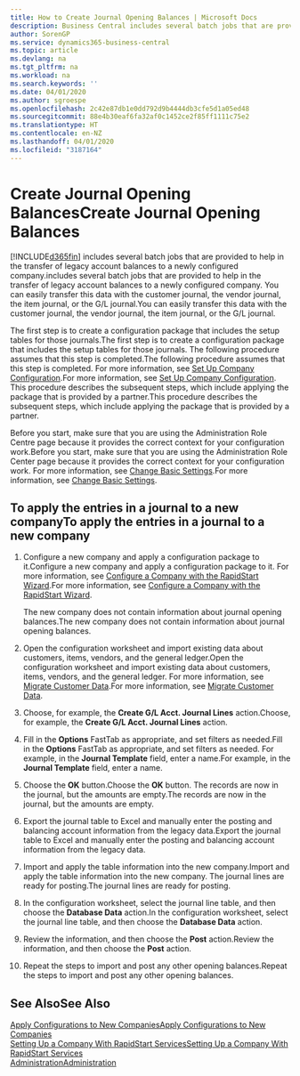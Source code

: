 ```yaml
---
title: How to Create Journal Opening Balances | Microsoft Docs
description: Business Central includes several batch jobs that are provided to help in the transfer of legacy account balances to a newly configured company. You can easily transfer this data with journals postings.
author: SorenGP
ms.service: dynamics365-business-central
ms.topic: article
ms.devlang: na
ms.tgt_pltfrm: na
ms.workload: na
ms.search.keywords: ''
ms.date: 04/01/2020
ms.author: sgroespe
ms.openlocfilehash: 2c42e87db1e0dd792d9b4444db3cfe5d1a05ed48
ms.sourcegitcommit: 88e4b30eaf6fa32af0c1452ce2f85ff1111c75e2
ms.translationtype: HT
ms.contentlocale: en-NZ
ms.lasthandoff: 04/01/2020
ms.locfileid: "3187164"
---
```

# <a name="create-journal-opening-balances"></a><span data-ttu-id="51f7d-104">Create Journal Opening Balances</span><span class="sxs-lookup"><span data-stu-id="51f7d-104">Create Journal Opening Balances</span></span>
[!INCLUDE[d365fin](includes/d365fin_md.md)] <span data-ttu-id="51f7d-105">includes several batch jobs that are provided to help in the transfer of legacy account balances to a newly configured company.</span><span class="sxs-lookup"><span data-stu-id="51f7d-105">includes several batch jobs that are provided to help in the transfer of legacy account balances to a newly configured company.</span></span> <span data-ttu-id="51f7d-106">You can easily transfer this data with the customer journal, the vendor journal, the item journal, or the G/L journal.</span><span class="sxs-lookup"><span data-stu-id="51f7d-106">You can easily transfer this data with the customer journal, the vendor journal, the item journal, or the G/L journal.</span></span>

<span data-ttu-id="51f7d-107">The first step is to create a configuration package that includes the setup tables for those journals.</span><span class="sxs-lookup"><span data-stu-id="51f7d-107">The first step is to create a configuration package that includes the setup tables for those journals.</span></span> <span data-ttu-id="51f7d-108">The following procedure assumes that this step is completed.</span><span class="sxs-lookup"><span data-stu-id="51f7d-108">The following procedure assumes that this step is completed.</span></span> <span data-ttu-id="51f7d-109">For more information, see [Set Up Company Configuration](admin-set-up-company-configuration.md).</span><span class="sxs-lookup"><span data-stu-id="51f7d-109">For more information, see [Set Up Company Configuration](admin-set-up-company-configuration.md).</span></span> <span data-ttu-id="51f7d-110">This procedure describes the subsequent steps, which include applying the package that is provided by a partner.</span><span class="sxs-lookup"><span data-stu-id="51f7d-110">This procedure describes the subsequent steps, which include applying the package that is provided by a partner.</span></span>  

<span data-ttu-id="51f7d-111">Before you start, make sure that you are using the Administration Role Centre page because it provides the correct context for your configuration work.</span><span class="sxs-lookup"><span data-stu-id="51f7d-111">Before you start, make sure that you are using the Administration Role Center page because it provides the correct context for your configuration work.</span></span> <span data-ttu-id="51f7d-112">For more information, see [Change Basic Settings](ui-change-basic-settings.md).</span><span class="sxs-lookup"><span data-stu-id="51f7d-112">For more information, see [Change Basic Settings](ui-change-basic-settings.md).</span></span>

## <a name="to-apply-the-entries-in-a-journal-to-a-new-company"></a><span data-ttu-id="51f7d-113">To apply the entries in a journal to a new company</span><span class="sxs-lookup"><span data-stu-id="51f7d-113">To apply the entries in a journal to a new company</span></span>  
1. <span data-ttu-id="51f7d-114">Configure a new company and apply a configuration package to it.</span><span class="sxs-lookup"><span data-stu-id="51f7d-114">Configure a new company and apply a configuration package to it.</span></span> <span data-ttu-id="51f7d-115">For more information, see [Configure a Company with the RapidStart Wizard](admin-how-to-configure-a-company-with-the-rapidstart-wizard.md).</span><span class="sxs-lookup"><span data-stu-id="51f7d-115">For more information, see [Configure a Company with the RapidStart Wizard](admin-how-to-configure-a-company-with-the-rapidstart-wizard.md).</span></span>  

    <span data-ttu-id="51f7d-116">The new company does not contain information about journal opening balances.</span><span class="sxs-lookup"><span data-stu-id="51f7d-116">The new company does not contain information about journal opening balances.</span></span>  

2. <span data-ttu-id="51f7d-117">Open the configuration worksheet and import existing data about customers, items, vendors, and the general ledger.</span><span class="sxs-lookup"><span data-stu-id="51f7d-117">Open the configuration worksheet and import existing data about customers, items, vendors, and the general ledger.</span></span> <span data-ttu-id="51f7d-118">For more information, see [Migrate Customer Data](admin-migrate-customer-data.md).</span><span class="sxs-lookup"><span data-stu-id="51f7d-118">For more information, see [Migrate Customer Data](admin-migrate-customer-data.md).</span></span>  
3. <span data-ttu-id="51f7d-119">Choose, for example, the **Create G/L Acct. Journal Lines** action.</span><span class="sxs-lookup"><span data-stu-id="51f7d-119">Choose, for example, the **Create G/L Acct. Journal Lines** action.</span></span>  
4. <span data-ttu-id="51f7d-120">Fill in the **Options** FastTab as appropriate, and set filters as needed.</span><span class="sxs-lookup"><span data-stu-id="51f7d-120">Fill in the **Options** FastTab as appropriate, and set filters as needed.</span></span> <span data-ttu-id="51f7d-121">For example, in the **Journal Template** field, enter a name.</span><span class="sxs-lookup"><span data-stu-id="51f7d-121">For example, in the **Journal Template** field, enter a name.</span></span>  
5. <span data-ttu-id="51f7d-122">Choose the **OK** button.</span><span class="sxs-lookup"><span data-stu-id="51f7d-122">Choose the **OK** button.</span></span> <span data-ttu-id="51f7d-123">The records are now in the journal, but the amounts are empty.</span><span class="sxs-lookup"><span data-stu-id="51f7d-123">The records are now in the journal, but the amounts are empty.</span></span>  
6. <span data-ttu-id="51f7d-124">Export the journal table to Excel and manually enter the posting and balancing account information from the legacy data.</span><span class="sxs-lookup"><span data-stu-id="51f7d-124">Export the journal table to Excel and manually enter the posting and balancing account information from the legacy data.</span></span>
7. <span data-ttu-id="51f7d-125">Import and apply the table information into the new company.</span><span class="sxs-lookup"><span data-stu-id="51f7d-125">Import and apply the table information into the new company.</span></span> <span data-ttu-id="51f7d-126">The journal lines are ready for posting.</span><span class="sxs-lookup"><span data-stu-id="51f7d-126">The journal lines are ready for posting.</span></span>  
8. <span data-ttu-id="51f7d-127">In the configuration worksheet, select the journal line table, and then choose the **Database Data** action.</span><span class="sxs-lookup"><span data-stu-id="51f7d-127">In the configuration worksheet, select the journal line table, and then choose the **Database Data** action.</span></span>  
9. <span data-ttu-id="51f7d-128">Review the information, and then choose the **Post** action.</span><span class="sxs-lookup"><span data-stu-id="51f7d-128">Review the information, and then choose the **Post** action.</span></span>  
10. <span data-ttu-id="51f7d-129">Repeat the steps to import and post any other opening balances.</span><span class="sxs-lookup"><span data-stu-id="51f7d-129">Repeat the steps to import and post any other opening balances.</span></span>  

## <a name="see-also"></a><span data-ttu-id="51f7d-130">See Also</span><span class="sxs-lookup"><span data-stu-id="51f7d-130">See Also</span></span>  
[<span data-ttu-id="51f7d-131">Apply Configurations to New Companies</span><span class="sxs-lookup"><span data-stu-id="51f7d-131">Apply Configurations to New Companies</span></span>](admin-apply-configuration-to-new-companies.md)  
[<span data-ttu-id="51f7d-132">Setting Up a Company With RapidStart Services</span><span class="sxs-lookup"><span data-stu-id="51f7d-132">Setting Up a Company With RapidStart Services</span></span>](admin-set-up-a-company-with-rapidstart.md)  
[<span data-ttu-id="51f7d-133">Administration</span><span class="sxs-lookup"><span data-stu-id="51f7d-133">Administration</span></span>](admin-setup-and-administration.md)
